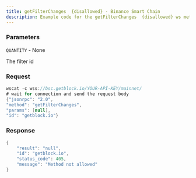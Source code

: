 ```yaml
---
title: getFilterChanges  {disallowed} - Binance Smart Chain
description: Example code for the getFilterChanges  {disallowed} ws method. Сomplete guide on how to use getFilterChanges  {disallowed} ws in GetBlock.io Web3 documentation.
---
```


### Parameters


`QUANTITY` - None

The filter id

### Request

``` java
wscat -c wss://bsc.getblock.io/YOUR-API-KEY/mainnet/ 
# wait for connection and send the request body 
{"jsonrpc": "2.0",
"method": "getFilterChanges",
"params": [null],
"id": "getblock.io"}
```

###  Response

``` java
{
    "result": "null",
    "id": "getblock.io",
    "status_code": 405,
    "message": "Method not allowed"
}
```

